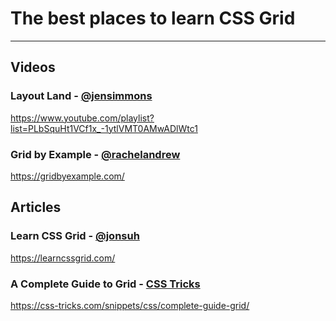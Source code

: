 # The best places to learn CSS Grid

***

## Videos

### Layout Land - [@jensimmons](https://twitter.com/jensimmons)
https://www.youtube.com/playlist?list=PLbSquHt1VCf1x_-1ytlVMT0AMwADlWtc1

### Grid by Example - [@rachelandrew](https://twitter.com/rachelandrew)
https://gridbyexample.com/


## Articles

### Learn CSS Grid - [@jonsuh](https://twitter.com/jonsuh)
https://learncssgrid.com/

### A Complete Guide to Grid - [CSS Tricks](https://css-tricks.com/)
https://css-tricks.com/snippets/css/complete-guide-grid/


